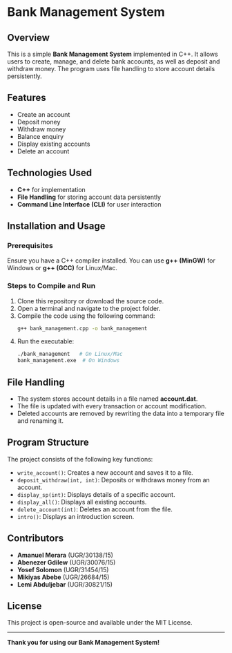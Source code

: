 # Bank Management System

## Overview
This is a simple **Bank Management System** implemented in C++. It allows users to create, manage, and delete bank accounts, as well as deposit and withdraw money. The program uses file handling to store account details persistently.

## Features
- Create an account
- Deposit money
- Withdraw money
- Balance enquiry
- Display existing accounts
- Delete an account

## Technologies Used
- **C++** for implementation
- **File Handling** for storing account data persistently
- **Command Line Interface (CLI)** for user interaction

## Installation and Usage
### Prerequisites
Ensure you have a C++ compiler installed. You can use **g++ (MinGW)** for Windows or **g++ (GCC)** for Linux/Mac.

### Steps to Compile and Run
1. Clone this repository or download the source code.
2. Open a terminal and navigate to the project folder.
3. Compile the code using the following command:
   ```sh
   g++ bank_management.cpp -o bank_management
   ```
4. Run the executable:
   ```sh
   ./bank_management   # On Linux/Mac
   bank_management.exe  # On Windows
   ```

## File Handling
- The system stores account details in a file named **account.dat**.
- The file is updated with every transaction or account modification.
- Deleted accounts are removed by rewriting the data into a temporary file and renaming it.

## Program Structure
The project consists of the following key functions:
- `write_account()`: Creates a new account and saves it to a file.
- `deposit_withdraw(int, int)`: Deposits or withdraws money from an account.
- `display_sp(int)`: Displays details of a specific account.
- `display_all()`: Displays all existing accounts.
- `delete_account(int)`: Deletes an account from the file.
- `intro()`: Displays an introduction screen.

## Contributors
- **Amanuel Merara** (UGR/30138/15)
- **Abenezer Gdilew** (UGR/30076/15)
- **Yosef Solomon** (UGR/31454/15)
- **Mikiyas Abebe** (UGR/26684/15)
- **Lemi Abduljebar** (UGR/30821/15)

## License
This project is open-source and available under the MIT License.

---
**Thank you for using our Bank Management System!**
